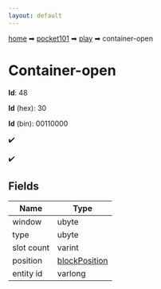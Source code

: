```yaml
---
layout: default
---
```


[home](/) ➡ [pocket101](/protocol/pocket101) ➡ [play](/protocol/pocket101/play) ➡ container-open

# Container-open

**Id**: 48

**Id** (hex): 30

**Id** (bin): 00110000

✔️

✔️

## Fields

Name | Type
---|---
window | ubyte
type | ubyte
slot count | varint
position | [blockPosition](/protocol/pocket101/types/block-position)
entity id | varlong

